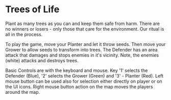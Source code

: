 Trees of Life
=============
Plant as many trees as you can and keep them safe from harm. There are no winners or losers - only those that care for the environment. Our ritual is all in the process.

To play the game, move your Planter and let it throw seeds. Then move your Grower to allow seeds to transform into trees. The Defender has an area attack that damages and stops enemies in it's vicinity. Note, the enemies (white) attacks and destroys trees.

Basic Controls are with the keyboard and mouse. Key '1' selects the Defender (Blue), '2' selects the Grower (Green) and '3' - Planter (Red). Left mouse button can be used also for selection either directly on player or on the UI icons. Right mouse button action on the map moves the players around the map.
